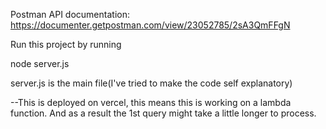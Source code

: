 Postman API documentation: https://documenter.getpostman.com/view/23052785/2sA3QmFFgN

Run this project by running 

node server.js

server.js is the main file(I've tried to make the code self explanatory)

--This is deployed on vercel, this means this is working on a lambda function. 
And as a result the 1st query might take a little longer to process.
